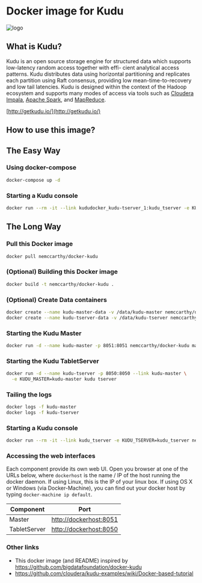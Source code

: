 # Docker image for Kudu
![logo](http://getkudu.io/img/logo.png)


## What is Kudu?
Kudu is an open source storage engine for structured data which supports low-latency random access together with effi- cient analytical access patterns. Kudu distributes data using horizontal partitioning and replicates each partition using Raft consensus, providing low mean-time-to-recovery and low tail latencies. Kudu is designed within the context of the Hadoop ecosystem and supports many modes of access via tools such as [Cloudera Impala](http://impala.io/), [Apache Spark](http://spark.apache.org/), and [MapReduce](https://hadoop.apache.org/).

[http://getkudu.io/](http://getkudu.io/)


## How to use this image?

## The Easy Way

### Using docker-compose
```bash
docker-compose up -d
```

### Starting a Kudu console
```bash
docker run --rm -it --link kududocker_kudu-tserver_1:kudu_tserver -e KUDU_TSERVER=kudu_tserver nemccarthy/docker-kudu cli status
```

## The Long Way

### Pull this Docker image
```bash
docker pull nemccarthy/docker-kudu
```

### (Optional) Building this Docker image
```bash
docker build -t nemccarthy/docker-kudu .
```

### (Optional) Create Data containers
```bash
docker create --name kudu-master-data -v /data/kudu-master nemccarthy/docker-kudu
docker create --name kudu-tserver-data -v /data/kudu-tserver nemccarthy/docker-kudu
```

### Starting the Kudu Master
```bash
docker run -d --name kudu-master -p 8051:8051 nemccarthy/docker-kudu master
```

### Starting the Kudu TabletServer
```bash
docker run -d --name kudu-tserver -p 8050:8050 --link kudu-master \
  -e KUDU_MASTER=kudu-master kudu tserver
```

### Tailing the logs
```bash
docker logs -f kudu-master
docker logs -f kudu-tserver
```

### Starting a Kudu console
```bash
docker run --rm -it --link kudu_tserver -e KUDU_TSERVER=kudu_tserver nemccarthy/docker-kudu cli status
```

### Accessing the web interfaces
Each component provide its own web UI. Open you browser at one of the URLs below, where `dockerhost` is the name / IP of the host running the docker daemon. If using Linux, this is the IP of your linux box. If using OS X or Windows (via Docker-Machine), you can find out your docker host by typing `docker-machine ip default`.

| Component               | Port                                              |
| ----------------------- |-------------------------------------------------- |
| Master                  | [http://dockerhost:8051](http://dockerhost:8051)  |
| TabletServer            | [http://dockerhost:8050](http://dockerhost:8050)  |


### Other links
- This docker image (and README) inspired by https://github.com/bigdatafoundation/docker-kudu
- https://github.com/cloudera/kudu-examples/wiki/Docker-based-tutorial
